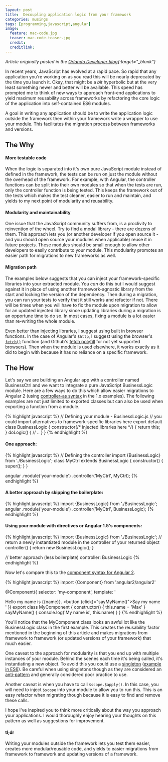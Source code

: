 ```yaml
---
layout: post
title:  Decoupling application logic from your framework
categories: musings
tags: [programming,javascript,angular]
image:
  feature: mac-code.jpg
  teaser: mac-code-teaser.jpg
  credit:
  creditlink:
---
```

*Article originally posted in the [Orlando Developer blog](http://orlandodevs.com/blog/decoupling-application-logic-from-your-framework/){:target="_blank"}*

In recent years, JavaScript has evolved at a rapid pace. So rapid that any application you're working on as you read this will be nearly deprecated by the time you launch it. Okay, that might be a _bit_ hyperbolic but at the very least something newer and better will be available. This speed has prompted me to think of new ways to approach front-end applications to yield maximum reusability across frameworks by refactoring the core logic of the application into self-contained ES6 modules.

A goal in writing any application should be to write the application logic outside the framework then within your framework write a wrapper to use your module. This facilitates the migration process between frameworks and versions.

## The Why

#### More testable code
When the logic is separated into it's own pure JavaScript module instead of defined in the framework, the tests can be run on just the module without the overhead of the framework. For example, with Angular, the controller functions can be split into their own modules so that when the tests are run, only the controller function is being tested. This keeps the framework out of the tests which makes the test cleaner, easier to run and maintain, and yields to my next point of modularity and reusability.

#### Modularity and maintainability
One issue that the JavaScript community suffers from, is a proclivity to reinvention of the wheel. Try to find a modal library - there are dozens of them. This approach lets you (or another developer if you open source it - and you should open source your modules when applicable) reuse it in future projects. These modules should be small enough to allow other developers to easily contribute to your module. This modularity promotes an easier path for migrations to new frameworks as well.

#### Migration path

The examples below suggests that you can inject your framework-specific libraries into your extracted module. You _can_ do this but I would suggest against it in place of using another framework-agnostic library from the start and locking the version of the dependency. Then during a migration, you can run your tests to verify that it still works and refactor if not. There will be times when you will have to fix the module upon migration to allow for an updated injected library since updating libraries during a migration is an opportune time to do so. In most cases, fixing a module is a lot easier than re-writing the whole module.

Even better than injecting libraries, I suggest using built in browser functions. In the case of Angular's `$http`, I suggest using the browser's [`fetch()`](https://developer.mozilla.org/en-US/docs/Web/API/Fetch_API) function (and Github's [fetch polyfill](https://github.com/github/fetch) for not yet supported browsers). Then when the module is used elsewhere, it works exactly as it did to begin with because it has no reliance on a specific framework.

## The How

Let's say we are building an Angular app with a controller named BusinessCtrl and we want to integrate a pure JavaScript BusinessLogic module. Here are a few ways to do this which allow easier migrations to Angular 2 (using [controller-as syntax](https://toddmotto.com/digging-into-angulars-controller-as-syntax/) in the 1.x examples). The following examples are not just limited to exported classes but can also be used when exporting a function from a module.


{% highlight javascript %}
// Defining your module - BusinessLogic.js
// you could import alternatives to framework-specific libraries here
export default class BusinessLogic {
  constructor(/* injected libraries here */) {
    return this;
  }
  doLogic() {
    // ..
  }
}
{% endhighlight %}

#### One approach:

{% highlight javascript %}
// Defining the controller
import {BusinessLogic} from './BusinessLogic';
class MyCtrl extends BusinessLogic {
  constructor() {
    super();
  }
}

angular
  .module('your-module')
  .controller('MyCtrl', MyCtrl);
{% endhighlight %}

#### A better approach by skipping the boilerplate:

{% highlight javascript %}
import {BusinessLogic} from './BusinessLogic';
angular
  .module('your-module')
  .controller('MyCtrl', BusinessLogic);
{% endhighlight %}

#### Using your module with directives or Angular 1.5's components:
{% highlight javascript %}
import {BusinessLogic} from './BusinessLogic';
// return a newly instantiated module in the controller of your returned object
controller() {
  return new BusinessLogic();
}

// better approach (less boilerplate)
controller: BusinessLogic
{% endhighlight %}

Now let's compare this to the [component syntax for Angular 2](http://learnangular2.com/components/).

{% highlight javascript %}
import {Component} from 'angular2/angular2'

@Component({
  selector: 'my-component',
  template: '<div>Hello my name is {{name}}. <button (click)="sayMyName()">Say my name</button></div>'
})
export class MyComponent {
  constructor() {
    this.name = 'Max'
  }
  sayMyName() {
    console.log('My name is', this.name)
  }
}
{% endhighlight %}

You'll notice that the MyComponent class looks an awful lot like the BusinessLogic class in the first example. This creates the reusability factor mentioned in the beginning of this article and makes migrations from framework to framework (or updated versions of your framework) that much easier.

One caveat to the approach for modularity is that you end up with multiple instances of your module. Behind the scenes each time it's being called, it's instantiating a new object. To avoid this you could use a [singleton](https://en.wikipedia.org/wiki/Singleton_pattern) ([example in ES6](http://amanvirk.me/singleton-classes-in-es6/)). Be careful when using singletons though as they are considered an [anti-pattern](https://en.wikipedia.org/wiki/Anti-pattern) and generally considered poor practice to use.

Another caveat is when you have to call `$scope.$apply()`. In this case, you will need to inject `$scope` into your module to allow you to run this. This is an easy refactor when migrating though because it is easy to find and remove these calls.

I hope I've inspired you to think more critically about the way you approach your applications. I would thoroughly enjoy hearing your thoughts on this pattern as well as suggestions for improvement.

#### tl;dr
Writing your modules outside the framework lets you test them easier, creates more modular/reusable code, and yields to easier migrations from framework to framework and updating versions of a framework.

